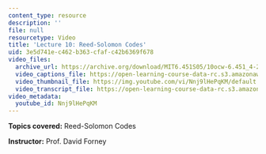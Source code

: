 ```yaml
---
content_type: resource
description: ''
file: null
resourcetype: Video
title: 'Lecture 10: Reed-Solomon Codes'
uid: 3e5d741e-c462-b363-cfaf-c42b6369f678
video_files:
  archive_url: https://archive.org/download/MIT6.451S05/10ocw-6.451_4-261-07mar2005-220k.mp4
  video_captions_file: https://open-learning-course-data-rc.s3.amazonaws.com/6-451-principles-of-digital-communication-ii-spring-2005/f50c7934c9575f029f31ff5d333681fe_Nnj9lHePqKM.vtt
  video_thumbnail_file: https://img.youtube.com/vi/Nnj9lHePqKM/default.jpg
  video_transcript_file: https://open-learning-course-data-rc.s3.amazonaws.com/6-451-principles-of-digital-communication-ii-spring-2005/5ad518576018197e18919105b7c58cf8_Nnj9lHePqKM.pdf
video_metadata:
  youtube_id: Nnj9lHePqKM
---
```


**Topics covered:** Reed-Solomon Codes

**Instructor:** Prof. David Forney